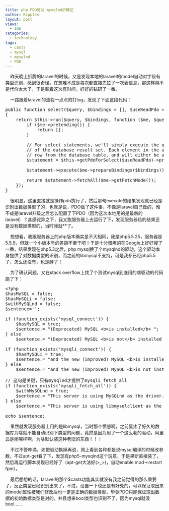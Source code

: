 ```yaml
---
title: php PDO驱动 mysqlnd折腾记
author: Ripples
layout: post
views:
  - 166
categories:
  - technology
tags:
  - casts
  - mysql
  - mysqlnd
  - PDO
---
```

&nbsp; &nbsp; 昨天晚上折腾的laravel的时候，又是发现本地的laravel的model自动对字段有类型识别，感到很奇怪，在想难不成是每次都直接先拉了一次表信息，那这样岂不是代价太大了，于是趁着这次有时间，好好的钻研了一番。

&nbsp;&nbsp;&nbsp;&nbsp;一路跟着laravel的流程一点点的打log，发现了下面这段代码：

<!--more-->

<pre class="brush:php;toolbar:false">public&nbsp;function&nbsp;select($query,&nbsp;$bindings&nbsp;=&nbsp;[],&nbsp;$useReadPdo&nbsp;=&nbsp;true)
{
&nbsp;&nbsp;&nbsp;&nbsp;return&nbsp;$this-&gt;run($query,&nbsp;$bindings,&nbsp;function&nbsp;($me,&nbsp;$query,&nbsp;$bindings)&nbsp;use&nbsp;($useReadPdo)&nbsp;{
&nbsp;&nbsp;&nbsp;&nbsp;&nbsp;&nbsp;&nbsp;&nbsp;if&nbsp;($me-&gt;pretending())&nbsp;{
&nbsp;&nbsp;&nbsp;&nbsp;&nbsp;&nbsp;&nbsp;&nbsp;&nbsp;&nbsp;&nbsp;&nbsp;return&nbsp;[];
&nbsp;&nbsp;&nbsp;&nbsp;&nbsp;&nbsp;&nbsp;&nbsp;}

&nbsp;&nbsp;&nbsp;&nbsp;&nbsp;&nbsp;&nbsp;&nbsp;//&nbsp;For&nbsp;select&nbsp;statements,&nbsp;we&#39;ll&nbsp;simply&nbsp;execute&nbsp;the&nbsp;query&nbsp;and&nbsp;return&nbsp;an&nbsp;array
&nbsp;&nbsp;&nbsp;&nbsp;&nbsp;&nbsp;&nbsp;&nbsp;//&nbsp;of&nbsp;the&nbsp;database&nbsp;result&nbsp;set.&nbsp;Each&nbsp;element&nbsp;in&nbsp;the&nbsp;array&nbsp;will&nbsp;be&nbsp;a&nbsp;single
&nbsp;&nbsp;&nbsp;&nbsp;&nbsp;&nbsp;&nbsp;&nbsp;//&nbsp;row&nbsp;from&nbsp;the&nbsp;database&nbsp;table,&nbsp;and&nbsp;will&nbsp;either&nbsp;be&nbsp;an&nbsp;array&nbsp;or&nbsp;objects.
&nbsp;&nbsp;&nbsp;&nbsp;&nbsp;&nbsp;&nbsp;&nbsp;$statement&nbsp;=&nbsp;$this-&gt;getPdoForSelect($useReadPdo)-&gt;prepare($query);

&nbsp;&nbsp;&nbsp;&nbsp;&nbsp;&nbsp;&nbsp;&nbsp;$statement-&gt;execute($me-&gt;prepareBindings($bindings));

&nbsp;&nbsp;&nbsp;&nbsp;&nbsp;&nbsp;&nbsp;&nbsp;return&nbsp;$statement-&gt;fetchAll($me-&gt;getFetchMode());
&nbsp;&nbsp;&nbsp;&nbsp;});
}</pre>

&nbsp;&nbsp;&nbsp;&nbsp;很明显，这里直接就是操作pdo执行了，然后那句execute的结果发现就已经是识别出数据类型了的，也就是说，PDO做了这件事，不像是laravel自己做的，难不成是laravel升级之后怎么配置了下PDO（因为这次本地用的是最新的laravel）？甚感诧异之下，我又跑服务器上去运行了下，发现服务器给的结果还是没有数据类型的，当时我就**了。

&nbsp;&nbsp;&nbsp;&nbsp;想想看，我跟服务器上的php版本确实是不大相同，我是php5.5.25，服务器是5.5.9，但就一个小版本号的差距不至于吧！于是十分蛋疼的在Google上好好搜了一番，结果发现在php5.3之后，php mysql换了个mysqlnd的驱动，这个驱动本身提供了对数据类型的识别，而之前的libmysql不支持，可是我都已经php5.5了，怎么还没有，也是醉了！

&nbsp;&nbsp;&nbsp;&nbsp;为了确认问题，又在stack overflow上找了个测试mysql到底用的啥驱动的代码跑了下：

<pre class="brush:php;toolbar:false">&lt;?php
$hasMySQL&nbsp;=&nbsp;false;
$hasMySQLi&nbsp;=&nbsp;false;
$withMySQLnd&nbsp;=&nbsp;false;
$sentence=&#39;&#39;;

if&nbsp;(function_exists(&#39;mysql_connect&#39;))&nbsp;{
&nbsp;&nbsp;&nbsp;&nbsp;$hasMySQL&nbsp;=&nbsp;true;
&nbsp;&nbsp;&nbsp;&nbsp;$sentence.=&nbsp;"(Deprecated)&nbsp;MySQL&nbsp;&lt;b&gt;is&nbsp;installed&lt;/b&gt;&nbsp;";
}&nbsp;else&nbsp;
&nbsp;&nbsp;&nbsp;&nbsp;$sentence.=&nbsp;"(Deprecated)&nbsp;MySQL&nbsp;&lt;b&gt;is&nbsp;not&lt;/b&gt;&nbsp;installed&nbsp;";

if&nbsp;(function_exists(&#39;mysqli_connect&#39;))&nbsp;{
&nbsp;&nbsp;&nbsp;&nbsp;$hasMySQLi&nbsp;=&nbsp;true;
&nbsp;&nbsp;&nbsp;&nbsp;$sentence.=&nbsp;"and&nbsp;the&nbsp;new&nbsp;(improved)&nbsp;MySQL&nbsp;&lt;b&gt;is&nbsp;installed&lt;/b&gt;.&nbsp;";
}&nbsp;else
&nbsp;&nbsp;&nbsp;&nbsp;$sentence.=&nbsp;"and&nbsp;the&nbsp;new&nbsp;(improved)&nbsp;MySQL&nbsp;&lt;b&gt;is&nbsp;not&nbsp;installed&lt;/b&gt;.&nbsp;";

//&nbsp;这句是关键，只有mysqlnd才提供了mysqli_fetch_all
if&nbsp;(function_exists(&#39;mysqli_fetch_all&#39;))&nbsp;{
&nbsp;&nbsp;&nbsp;&nbsp;$withMySQLnd&nbsp;=&nbsp;true;
&nbsp;&nbsp;&nbsp;&nbsp;$sentence.=&nbsp;"This&nbsp;server&nbsp;is&nbsp;using&nbsp;MySQLnd&nbsp;as&nbsp;the&nbsp;driver.";
}&nbsp;else
&nbsp;&nbsp;&nbsp;&nbsp;$sentence.=&nbsp;"This&nbsp;server&nbsp;is&nbsp;using&nbsp;libmysqlclient&nbsp;as&nbsp;the&nbsp;driver.";

echo&nbsp;$sentence;</pre>

&nbsp; &nbsp; 果然就发现服务器上用的是libmysql，当时那个愤怒啊，之前蛋疼了好久的数据库为啥就不能自动识别下类型的问题，竟然是因为用了一个这么老的驱动，阿里云是闹哪样啊，为啥默认装这种老旧的东西！！！

&nbsp; &nbsp; 不过不管咋滴，先把驱动换掉再说，网上看到各种都是说mysql编译的时候改参数，不过apt-get看了下，发现有php5-mysqlnd这个玩意，于是果断直接装了，然后再运行脚本发现已经好了（apt-get大法好(>_>)，自动enable mod＋restart fpm）。

&nbsp; &nbsp; 最后想想的话，laravel的那个$casts功能其实就没有我之前觉得的那么重要了，反正类型已经识别出来了，不过，设置一下也还是有好处的，可以保证取出来的model属性被我们修改后也一定是正确的数据类型，毕竟PDO只能保证取出数据的初始数据类型是对的，并且想来bool类型也识别不了，因为mysql就没bool……
